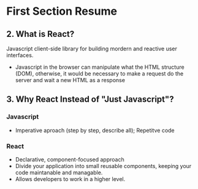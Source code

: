 # First Section Resume
## 2. What is React?
Javascript client-side library for building mordern and reactive user interfaces.
* Javascript in the browser can manipulate what the HTML structure (DOM), otherwise, it would be necessary to make a request do the server and wait a new HTML as a response

## 3. Why React Instead of "Just Javascript"?
### Javascript 
* Imperative aproach (step by step, describe all); Repetitve code

### React 
* Declarative, component-focused approach
* Divide your application into small reusable components, keeping your code maintanable and managable.
* Allows developers to work in a higher level.
